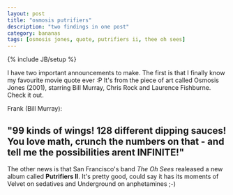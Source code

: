 ```yaml
---
layout: post
title: "osmosis putrifiers"
description: "two findings in one post"
category: bananas
tags: [osmosis jones, quote, putrifiers ii, thee oh sees]
---
```

{% include JB/setup %}


I have two important announcements to make. The first is that I finally know my favourite movie quote ever :P It's from the piece of art called Osmosis Jones (2001), starring Bill Murray, Chris Rock and Laurence Fishburne. Check it out. 

Frank (Bill Murray):

## "99 kinds of wings! 128 different dipping sauces! You love math, crunch the numbers on that - and tell me the possibilities arent INFINITE!" ##

The other news is that San Francisco's band *The Oh Sees* realeased a new album called **Putrifiers II**. It's pretty good, could say it has its moments of Velvet on sedatives and Underground on anphetamines   ;-) 

<object width="420" height="315"><param name="movie" value="http://www.youtube.com/v/p2T1cOqJqH8?version=3&amp;hl=en_US"></param><param name="allowFullScreen" value="true"></param><param name="allowscriptaccess" value="always"></param><embed src="http://www.youtube.com/v/p2T1cOqJqH8?version=3&amp;hl=en_US" type="application/x-shockwave-flash" width="420" height="315" allowscriptaccess="always" allowfullscreen="true"></embed></object> 